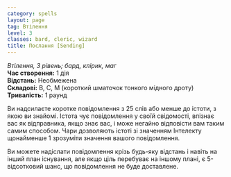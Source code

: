 ```yaml
---
category: spells
layout: page
tag: Втілення
level: 3
classes: bard, cleric, wizard
title: Послання [Sending]
---
```


_Втілення, 3 рівень; бард, клірик, маг_    
**Час створення:** 1 дія    
**Відстань:** Необмежена    
**Складові:** В, С, М (короткий шматочок тонкого мідного дроту)    
**Тривалість:** 1 раунд    

Ви надсилаєте коротке повідомлення з 25 слів або менше до істоти, з якою ви знайомі. Істота чує повідомлення у своїй свідомості, впізнає вас як відправника, якщо знає вас, і може негайно відповісти вам таким самим способом. Чари дозволяють істоті зі значенням Інтелекту щонайменше 1 зрозуміти значення вашого повідомлення.    

Ви можете надіслати повідомлення крізь будь-яку відстань і навіть на інший план існування, але якщо ціль перебуває на іншому плані, є 5-відсотковий шанс, що повідомлення не буде доставлене. 
